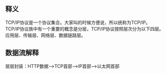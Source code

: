   ## 释义
  TCP/IP协议是一个协议集合。大家叫的时候方便说，所以统称为TCP/IP。
  TCP/IP协议族中有一个重要的概念是分层，TCP/IP协议按照层次分为以下四层。
  应用层、传输层、网络层、数据链路层。
  ## 数据流解释
  层层封装：HTTP数据-->TCP首部-->IP首部-->以太网首部
  
  
